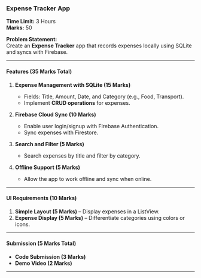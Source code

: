### **Expense Tracker App**  
**Time Limit:** 3 Hours  
**Marks:** 50  

**Problem Statement:**  
Create an **Expense Tracker** app that records expenses locally using SQLite and syncs with Firebase.  

---

#### **Features (35 Marks Total)**  

1. **Expense Management with SQLite (15 Marks)**  
   - Fields: Title, Amount, Date, and Category (e.g., Food, Transport).  
   - Implement **CRUD operations** for expenses.  

2. **Firebase Cloud Sync (10 Marks)**  
   - Enable user login/signup with Firebase Authentication.  
   - Sync expenses with Firestore.  

3. **Search and Filter (5 Marks)**  
   - Search expenses by title and filter by category.  

4. **Offline Support (5 Marks)**  
   - Allow the app to work offline and sync when online.  

---

#### **UI Requirements (10 Marks)**  
1. **Simple Layout (5 Marks)** – Display expenses in a ListView.  
2. **Expense Display (5 Marks)** – Differentiate categories using colors or icons.  

---

#### **Submission (5 Marks Total)**  
- **Code Submission (3 Marks)**  
- **Demo Video (2 Marks)**

---

